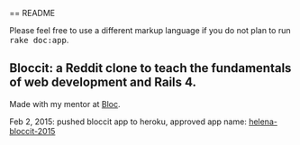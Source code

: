 == README


Please feel free to use a different markup language if you do not plan to run
<tt>rake doc:app</tt>.

## Bloccit: a Reddit clone to teach the fundamentals of web development and Rails 4.

Made with my mentor at [Bloc](http://bloc.io).  

Feb 2, 2015: pushed bloccit app to heroku, approved app name: [helena-bloccit-2015](https://helena-bloccit-2015.herokuapp.com)
